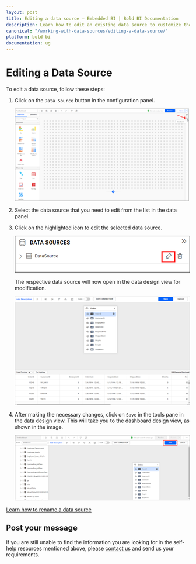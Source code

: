 ```yaml
---
layout: post
title: Editing a data source – Embedded BI | Bold BI Documentation
description: Learn how to edit an existing data source to customize the configured expression fields, column formatting, etc. through data source editor in Bold BI Embedded.
canonical: "/working-with-data-sources/editing-a-data-source/"
platform: bold-bi
documentation: ug
---
```


# Editing a Data Source

To edit a data source, follow these steps:

1. Click on the `Data Source` button in the configuration panel.

   ![Data button](/static/assets/working-with-datasource/images/databutton.png)  

2. Select the data source that you need to edit from the list in the data panel.

3. Click on the highlighted icon to edit the selected data source.

   ![Edit data source icon](/static/assets/working-with-datasource/images/editdatasourceicon.png)

   The respective data source will now open in the data design view for modification.

   ![Edit data source](/static/assets/working-with-datasource/images/editthedatasource.png)

4. After making the necessary changes, click on `Save` in the tools pane in the data design view. This will take you to the dashboard design view, as shown in the image.

   ![Data save button](/static/assets/working-with-datasource/images/finishbutton.png) 

 [Learn how to rename a data source](/working-with-data-sources/renaming-a-data-source/)

## Post your message
If you are still unable to find the information you are looking for in the self-help resources mentioned above, please <a href="https://www.boldbi.com/support" target="_blank">contact us</a> and send us your requirements.